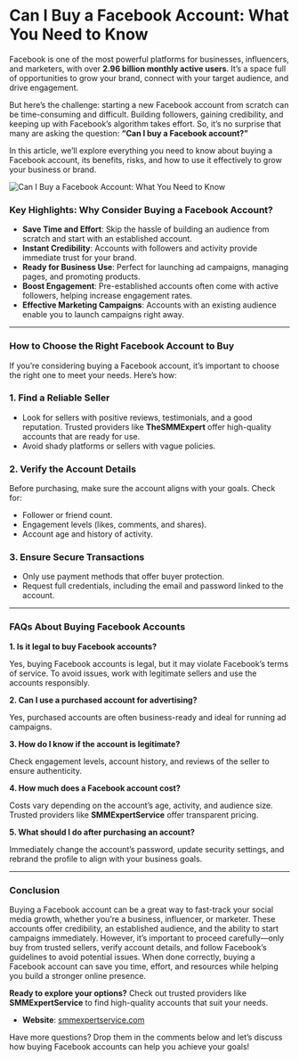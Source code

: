 # Can I Buy a Facebook Account: What You Need to Know

Facebook is one of the most powerful platforms for businesses, influencers, and marketers, with over **2.96 billion monthly active users**. It’s a space full of opportunities to grow your brand, connect with your target audience, and drive engagement.

But here’s the challenge: starting a new Facebook account from scratch can be time-consuming and difficult. Building followers, gaining credibility, and keeping up with Facebook’s algorithm takes effort. So, it’s no surprise that many are asking the question:  **“Can I buy a Facebook account?”**

In this article, we’ll explore everything you need to know about buying a Facebook account, its benefits, risks, and how to use it effectively to grow your business or brand.

![Can I Buy a Facebook Account: What You Need to Know
](https://github.com/SMMExpertService/Can-I-Buy-a-Facebook-Account/blob/83fcab8585a7cb449388e8403a6fba1959b9f02a/can-i-buy-a-facebook-account-what-you-need-to-know.jpg?raw=true)

### Key Highlights: Why Consider Buying a Facebook Account?

-   **Save Time and Effort**: Skip the hassle of building an audience from scratch and start with an established account.
-   **Instant Credibility**: Accounts with followers and activity provide immediate trust for your brand.
-   **Ready for Business Use**: Perfect for launching ad campaigns, managing pages, and promoting products.
-   **Boost Engagement**: Pre-established accounts often come with active followers, helping increase engagement rates.
-   **Effective Marketing Campaigns**: Accounts with an existing audience enable you to launch campaigns right away.

----------

### How to Choose the Right Facebook Account to Buy

If you’re considering buying a Facebook account, it’s important to choose the right one to meet your needs. Here’s how:

### 1. Find a Reliable Seller

-   Look for sellers with positive reviews, testimonials, and a good reputation. Trusted providers like  **TheSMMExpert**  offer high-quality accounts that are ready for use.
-   Avoid shady platforms or sellers with vague policies.

### 2. Verify the Account Details

Before purchasing, make sure the account aligns with your goals. Check for:

-   Follower or friend count.
-   Engagement levels (likes, comments, and shares).
-   Account age and history of activity.

### 3. Ensure Secure Transactions

-   Only use payment methods that offer buyer protection.
-   Request full credentials, including the email and password linked to the account.

----------

### FAQs About Buying Facebook Accounts

 **1. Is it legal to buy Facebook accounts?**

Yes, buying Facebook accounts is legal, but it may violate Facebook’s terms of service. To avoid issues, work with legitimate sellers and use the accounts responsibly.

**2. Can I use a purchased account for advertising?**

Yes, purchased accounts are often business-ready and ideal for running ad campaigns.

 **3. How do I know if the account is legitimate?**

Check engagement levels, account history, and reviews of the seller to ensure authenticity.

**4. How much does a Facebook account cost?**

Costs vary depending on the account’s age, activity, and audience size. Trusted providers like **SMMExpertService** offer transparent pricing.

**5. What should I do after purchasing an account?**

Immediately change the account’s password, update security settings, and rebrand the profile to align with your business goals.

----------

### Conclusion

Buying a Facebook account can be a great way to fast-track your social media growth, whether you’re a business, influencer, or marketer. These accounts offer credibility, an established audience, and the ability to start campaigns immediately. However, it’s important to proceed carefully—only buy from trusted sellers, verify account details, and follow Facebook’s guidelines to avoid potential issues. When done correctly, buying a Facebook account can save you time, effort, and resources while helping you build a stronger online presence. 

 **Ready to explore your options?** Check out trusted providers like **SMMExpertService** to find high-quality accounts that suit your needs.

-   **Website**:  [smmexpertservice.com](http://smmexpertservice.com/)

Have more questions? Drop them in the comments below and let’s discuss how buying Facebook accounts can help you achieve your goals!
